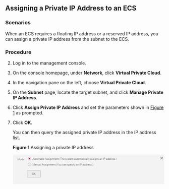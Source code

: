 ## Assigning a Private IP Address to an ECS

### Scenarios

When an ECS requires a floating IP address or a reserved IP address, you can
assign a private IP address from the subnet to the ECS.

### Procedure

2.  Log in to the management console.

3.  On the console homepage, under **Network**, click **Virtual Private Cloud**.

4.  In the navigation pane on the left, choose **Virtual Private Cloud**.

5.  On the **Subnet** page, locate the target subnet, and click **Manage Private
    IP Address**.

6.  Click **Assign Private IP Address** and set the parameters shown in <a href="#figure1">Figure 1</a> as prompted.

7.  Click **OK**.

	You can then query the assigned private IP address in the IP address list.

     <a name="figure1">**Figure 1**</a> Assigning a private IP address

	![](figure/962dd34aab1eef6845f1236f35920266.png)
